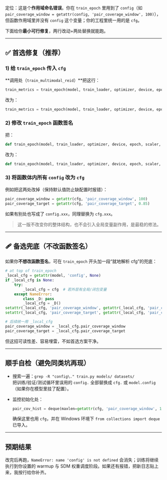 定位：这是个**作用域命名错误**。你在 `train_epoch` 里用到了 `config`（如 `pair_coverage_window = getattr(config, 'pair_coverage_window', 100)`），但函数作用域里并没有 `config` 这个变量；你的工程里统一用的是 `cfg`。

下面给你**最小可行修复**，两行改动+两处替换就能跑。

---

## ✅ 首选修复（推荐）

### 1) 给 `train_epoch` 传入 `cfg`

**调用处（`train_multimodal_reid`）**把这行：

```python
train_metrics = train_epoch(model, train_loader, optimizer, device, epoch, scaler, adaptive_clip, accum_steps, autocast_dtype)
```

改为：

```python
train_metrics = train_epoch(model, train_loader, optimizer, device, epoch, scaler, adaptive_clip, accum_steps, autocast_dtype, cfg)
```

### 2) 修改 `train_epoch` 函数签名

把：

```python
def train_epoch(model, train_loader, optimizer, device, epoch, scaler, adaptive_clip, accum_steps, autocast_dtype):
```

改为：

```python
def train_epoch(model, train_loader, optimizer, device, epoch, scaler, adaptive_clip, accum_steps, autocast_dtype, cfg):
```

### 3) 将函数体内所有 `config` 改为 `cfg`

例如把这两处改掉（保持默认值防止缺配置时报错）：

```python
pair_coverage_window = getattr(cfg, 'pair_coverage_window', 100)
pair_coverage_target = getattr(cfg, 'pair_coverage_target', 0.85)
```

如果有别处也写成了 `config.xxx`，同理替换为 `cfg.xxx`。

> 这一版不改变你的整体结构，也不会引入全局变量副作用，是最稳的修法。

---

## 🩹 备选兜底（不改函数签名）

如果你**不想改函数签名**，可在 `train_epoch` 开头加一段“就地解析 cfg”的兜底：

```python
# at top of train_epoch
_local_cfg = getattr(model, 'config', None)
if _local_cfg is None:
    try:
        _local_cfg = cfg  # 若外层有全局/闭包变量
    except NameError:
        class _D: pass
        _local_cfg = _D()
setattr(_local_cfg, 'pair_coverage_window', getattr(_local_cfg, 'pair_coverage_window', 100))
setattr(_local_cfg, 'pair_coverage_target', getattr(_local_cfg, 'pair_coverage_target', 0.85))

# 后续统一用 _local_cfg
pair_coverage_window = _local_cfg.pair_coverage_window
pair_coverage_target = _local_cfg.pair_coverage_target
```

但这招可读性差、容易埋雷，不如首选方案干净。

---

## 顺手自检（避免同类坑再现）

- 搜索一遍：`grep -R "config\." train.py models/ datasets/`  
  把训练/验证/测试循环里误用的 `config.` 全部替换成 `cfg.` 或 `model.config`（如果你在模型里挂了配置）。

- 监控初始化处：  

  ```python
  pair_cov_hist = deque(maxlen=getattr(cfg, 'pair_coverage_window', 100))
  ```

  确保这里也用 `cfg`，并在 Windows 环境下 `from collections import deque` 已导入。

---

## 预期结果

改完后再跑，`NameError: name 'config' is not defined` 会消失；训练将继续执行到你设置的 warmup 与 SDM 权重调度阶段。如果还有报错，把新日志贴上来，我按行给你补齐。
